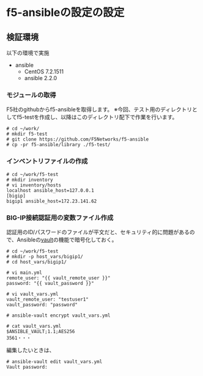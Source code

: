 # f5-ansibleの設定の設定

## 検証環境
以下の環境で実施

- ansible
  - CentOS 7.2.1511
  - ansible 2.2.0

### モジュールの取得
F5社のgithubからf5-ansibleを取得します。
※今回、テスト用のディレクトリとしてf5-testを作成し、以降はこのディレクトリ配下で作業を行います。

```
# cd ~/work/
# mkdir f5-test
# git clone https://github.com/F5Networks/f5-ansible
# cp -pr f5-ansible/library ./f5-test/
```

### インベントリファイルの作成

```
# cd ~/work/f5-test
# mkdir inventory
# vi inventory/hosts
localhost ansible_host=127.0.0.1
[bigip]
bigip1 ansible_host=172.23.141.62
```

### BIG-IP接続認証用の変数ファイル作成
認証用のID/パスワードのファイルが平文だと、セキュリティ的に問題があるので、Ansibleの[vault](http://docs.ansible.com/ansible/playbooks_vault.html)の機能で暗号化しておく。

```
# cd ~/work/f5-test
# mkdir -p host_vars/bigip1/
# cd host_vars/bigip1/

# vi main.yml
remote_user: "{{ vault_remote_user }}"
password: "{{ vault_password }}"

# vi vault_vars.yml
vault_remote_user: "testuser1"
vault_password: "password"

# ansible-vault encrypt vault_vars.yml

# cat vault_vars.yml
$ANSIBLE_VAULT;1.1;AES256
3561・・・
```
編集したいときは、
```
# ansible-vault edit vault_vars.yml
Vault password:
```
